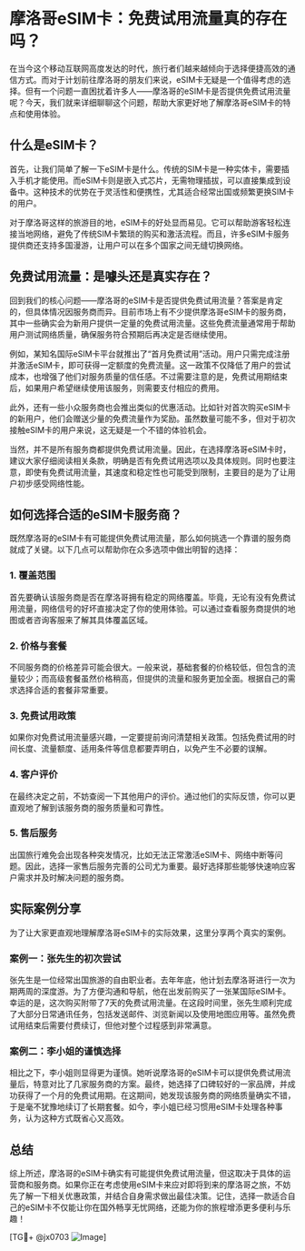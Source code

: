 # 摩洛哥eSIM卡：免费试用流量真的存在吗？

在当今这个移动互联网高度发达的时代，旅行者们越来越倾向于选择便捷高效的通信方式。而对于计划前往摩洛哥的朋友们来说，eSIM卡无疑是一个值得考虑的选择。但有一个问题一直困扰着许多人——摩洛哥的eSIM卡是否提供免费试用流量呢？今天，我们就来详细聊聊这个问题，帮助大家更好地了解摩洛哥eSIM卡的特点和使用体验。

## 什么是eSIM卡？

首先，让我们简单了解一下eSIM卡是什么。传统的SIM卡是一种实体卡，需要插入手机才能使用。而eSIM卡则是嵌入式芯片，无需物理插拔，可以直接集成到设备中。这种技术的优势在于灵活性和便携性，尤其适合经常出国或频繁更换SIM卡的用户。

对于摩洛哥这样的旅游目的地，eSIM卡的好处显而易见。它可以帮助游客轻松连接当地网络，避免了传统SIM卡繁琐的购买和激活流程。而且，许多eSIM卡服务提供商还支持多国漫游，让用户可以在多个国家之间无缝切换网络。

## 免费试用流量：是噱头还是真实存在？

回到我们的核心问题——摩洛哥的eSIM卡是否提供免费试用流量？答案是肯定的，但具体情况因服务商而异。目前市场上有不少提供摩洛哥eSIM卡的服务商，其中一些确实会为新用户提供一定量的免费试用流量。这些免费流量通常用于帮助用户测试网络质量，确保服务符合预期后再决定是否继续使用。

例如，某知名国际eSIM卡平台就推出了“首月免费试用”活动。用户只需完成注册并激活eSIM卡，即可获得一定额度的免费流量。这一政策不仅降低了用户的尝试成本，也增强了他们对服务质量的信任感。不过需要注意的是，免费试用期结束后，如果用户希望继续使用该服务，则需要支付相应的费用。

此外，还有一些小众服务商也会推出类似的优惠活动。比如针对首次购买eSIM卡的新用户，他们会赠送少量的免费流量作为奖励。虽然数量可能不多，但对于初次接触eSIM卡的用户来说，这无疑是一个不错的体验机会。

当然，并不是所有服务商都提供免费试用流量。因此，在选择摩洛哥eSIM卡时，建议大家仔细阅读相关条款，明确是否有免费试用选项以及具体规则。同时也要注意，即使有免费试用流量，其速度和稳定性也可能受到限制，主要目的是为了让用户初步感受网络性能。

## 如何选择合适的eSIM卡服务商？

既然摩洛哥的eSIM卡有可能提供免费试用流量，那么如何挑选一个靠谱的服务商就成了关键。以下几点可以帮助你在众多选项中做出明智的选择：

### 1. **覆盖范围**
   首先要确认该服务商是否在摩洛哥拥有稳定的网络覆盖。毕竟，无论有没有免费试用流量，网络信号的好坏直接决定了你的使用体验。可以通过查看服务商提供的地图或者咨询客服来了解其具体覆盖区域。

### 2. **价格与套餐**
   不同服务商的价格差异可能会很大。一般来说，基础套餐的价格较低，但包含的流量较少；而高级套餐虽然价格稍高，但提供的流量和服务更加全面。根据自己的需求选择合适的套餐非常重要。

### 3. **免费试用政策**
   如果你对免费试用流量感兴趣，一定要提前询问清楚相关政策。包括免费试用的时间长度、流量额度、适用条件等信息都要弄明白，以免产生不必要的误解。

### 4. **客户评价**
   在最终决定之前，不妨查阅一下其他用户的评价。通过他们的实际反馈，你可以更直观地了解到该服务商的服务质量和可靠性。

### 5. **售后服务**
   出国旅行难免会出现各种突发情况，比如无法正常激活eSIM卡、网络中断等问题。因此，选择一家售后服务完善的公司尤为重要。最好选择那些能够快速响应客户需求并及时解决问题的服务商。

## 实际案例分享

为了让大家更直观地理解摩洛哥eSIM卡的实际效果，这里分享两个真实的案例。

### 案例一：张先生的初次尝试
张先生是一位经常出国旅游的自由职业者。去年年底，他计划去摩洛哥进行一次为期两周的深度游。为了方便沟通和导航，他在出发前购买了一张某国际eSIM卡。幸运的是，这次购买附带了7天的免费试用流量。在这段时间里，张先生顺利完成了大部分日常通讯任务，包括发送邮件、浏览新闻以及使用地图应用等。虽然免费试用结束后需要付费续订，但他对整个过程感到非常满意。

### 案例二：李小姐的谨慎选择
相比之下，李小姐则显得更为谨慎。她听说摩洛哥的eSIM卡可以提供免费试用流量后，特意对比了几家服务商的方案。最终，她选择了口碑较好的一家品牌，并成功获得了一个月的免费试用期。在这期间，她发现该服务商的网络质量确实不错，于是毫不犹豫地续订了长期套餐。如今，李小姐已经习惯用eSIM卡处理各种事务，认为这种方式既省心又高效。

## 总结

综上所述，摩洛哥的eSIM卡确实有可能提供免费试用流量，但这取决于具体的运营商和服务商。如果你正在考虑使用eSIM卡来应对即将到来的摩洛哥之旅，不妨先了解一下相关优惠政策，并结合自身需求做出最佳决策。记住，选择一款适合自己的eSIM卡不仅能让你在国外畅享无忧网络，还能为你的旅程增添更多便利与乐趣！

[TG💪+ @jx0703 ![Image](https://github.com/user-attachments/assets/dbca1d08-cadb-493c-b0ec-ad6f7a83f270)]
